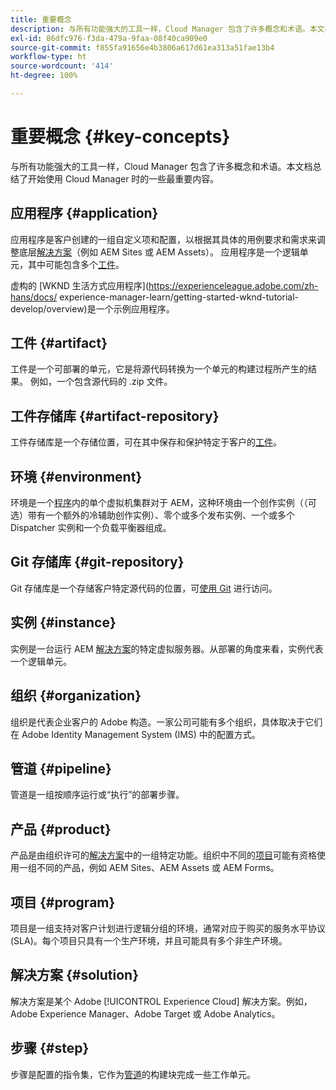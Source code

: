 ```yaml
---
title: 重要概念
description: 与所有功能强大的工具一样，Cloud Manager 包含了许多概念和术语。本文档总结了开始使用 Cloud Manager 时的一些最重要内容。
exl-id: 86dfc976-f3da-479a-9faa-08f40ca909e0
source-git-commit: f855fa91656e4b3806a617d61ea313a51fae13b4
workflow-type: ht
source-wordcount: '414'
ht-degree: 100%

---
```



# 重要概念 {#key-concepts}

与所有功能强大的工具一样，Cloud Manager 包含了许多概念和术语。本文档总结了开始使用 Cloud Manager 时的一些最重要内容。

## 应用程序 {#application}

应用程序是客户创建的一组自定义项和配置，以根据其具体的用例要求和需求来调整底层[解决方案](#solution)（例如 AEM Sites 或 AEM Assets）。 应用程序是一个逻辑单元，其中可能包含多个[工件](#artifact)。

虚构的 [WKND 生活方式应用程序](https://experienceleague.adobe.com/zh-hans/docs/ experience-manager-learn/getting-started-wknd-tutorial-develop/overview)是一个示例应用程序。

## 工件 {#artifact}

工件是一个可部署的单元，它是将源代码转换为一个单元的构建过程所产生的结果。 例如，一个包含源代码的 .zip 文件。

## 工件存储库 {#artifact-repository}

工件存储库是一个存储位置，可在其中保存和保护特定于客户的[工件](#artifact)。

## 环境 {#environment}

环境是一个[程序](#program)内的单个虚拟机集群对于 AEM，这种环境由一个创作实例（（可选）带有一个额外的冷辅助创作实例）、零个或多个发布实例、一个或多个 Dispatcher 实例和一个负载平衡器组成。

## Git 存储库 {#git-repository}

Git 存储库是一个存储客户特定源代码的位置，可[使用 Git](https://git-scm.com) 进行访问。

## 实例 {#instance}

实例是一台运行 AEM [解决方案](#solution)的特定虚拟服务器。从部署的角度来看，实例代表一个逻辑单元。

## 组织 {#organization}

组织是代表企业客户的 Adobe 构造。一家公司可能有多个组织，具体取决于它们在 Adobe Identity Management System (IMS) 中的配置方式。

## 管道 {#pipeline}

管道是一组按顺序运行或“执行”的部署步骤。

## 产品 {#product}

产品是由组织许可的[解决方案](#solution)中的一组特定功能。组织中不同的[项目](#program)可能有资格使用一组不同的产品，例如 AEM Sites、AEM Assets 或 AEM Forms。

## 项目 {#program}

项目是一组支持对客户计划进行逻辑分组的环境，通常对应于购买的服务水平协议 (SLA)。每个项目只具有一个生产环境，并且可能具有多个非生产环境。

## 解决方案 {#solution}

解决方案是某个 Adobe [!UICONTROL Experience Cloud] 解决方案。例如，Adobe Experience Manager、Adobe Target 或 Adobe Analytics。

## 步骤 {#step}

步骤是配置的指令集，它作为[管道](#pipeline)的构建块完成一些工作单元。
